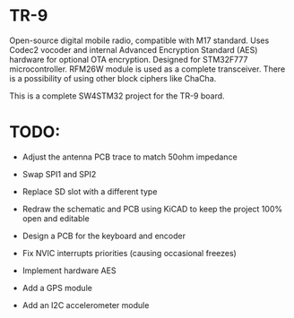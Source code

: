 # TR-9
Open-source digital mobile radio, compatible with M17 standard. Uses Codec2 vocoder and internal Advanced Encryption Standard (AES) hardware for optional OTA encryption. Designed for STM32F777 microcontroller. RFM26W module is used as a complete transceiver. There is a possibility of using other block ciphers like ChaCha.

This is a complete SW4STM32 project for the TR-9 board.

# TODO:
- Adjust the antenna PCB trace to match 50ohm impedance
- Swap SPI1 and SPI2  
- Replace SD slot with a different type  
- Redraw the schematic and PCB using KiCAD to keep the project 100% open and editable  
- Design a PCB for the keyboard and encoder
  
- Fix NVIC interrupts priorities (causing occasional freezes)
- Implement hardware AES  
- Add a GPS module  
- Add an I2C accelerometer module  
